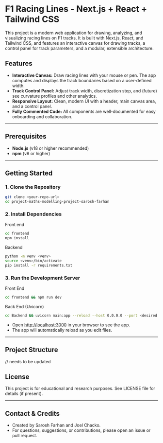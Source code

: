 # F1 Racing Lines - Next.js + React + Tailwind CSS

This project is a modern web application for drawing, analyzing, and visualizing racing lines on F1 tracks. It is built with Next.js, React, and Tailwind CSS, and features an interactive canvas for drawing tracks, a control panel for track parameters, and a modular, extensible architecture.

## Features
- **Interactive Canvas:** Draw racing lines with your mouse or pen. The app computes and displays the track boundaries based on a user-defined width.
- **Track Control Panel:** Adjust track width, discretization step, and (future) see curvature profiles and other analytics.
- **Responsive Layout:** Clean, modern UI with a header, main canvas area, and a control panel.
- **Fully Commented Code:** All components are well-documented for easy onboarding and collaboration.

---

## Prerequisites
- **Node.js** (v18 or higher recommended)
- **npm** (v8 or higher)

---

## Getting Started

### 1. Clone the Repository
```bash
git clone <your-repo-url>
cd project-maths-modelling-project-sarosh-farhan
```

### 2. Install Dependencies

Front end
```bash
cd frontend
npm install
```

Backend
```bash
python -m venv <venv>
source <venv>/bin/activate
pip install -r requirements.txt
```

### 3. Run the Development Server
Front End
```bash
cd frontend && npm run dev
```

Back End (Uvicorn)
```bash
cd Backend && uvicorn main:app --reload --host 0.0.0.0 --port <desired port>
```

- Open [http://localhost:3000](http://localhost:3000) in your browser to see the app.
- The app will automatically reload as you edit files.

---

## Project Structure

// needs to be updated

## License
This project is for educational and research purposes. See LICENSE file for details (if present).

---

## Contact & Credits
- Created by Sarosh Farhan and Joel Chacko.
- For questions, suggestions, or contributions, please open an issue or pull request.
